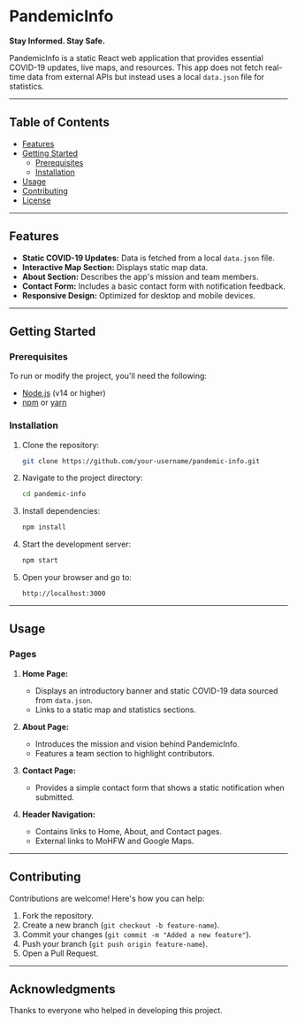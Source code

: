 # PandemicInfo

**Stay Informed. Stay Safe.**

PandemicInfo is a static React web application that provides essential COVID-19 updates, live maps, and resources. This app does not fetch real-time data from external APIs but instead uses a local `data.json` file for statistics.

---

## Table of Contents

- [Features](#features)
- [Getting Started](#getting-started)
  - [Prerequisites](#prerequisites)
  - [Installation](#installation)
- [Usage](#usage)
- [Contributing](#contributing)
- [License](#license)

---

## Features

- **Static COVID-19 Updates:** Data is fetched from a local `data.json` file.
- **Interactive Map Section:** Displays static map data.
- **About Section:** Describes the app's mission and team members.
- **Contact Form:** Includes a basic contact form with notification feedback.
- **Responsive Design:** Optimized for desktop and mobile devices.

---

## Getting Started

### Prerequisites

To run or modify the project, you'll need the following:

- [Node.js](https://nodejs.org/) (v14 or higher)
- [npm](https://www.npmjs.com/) or [yarn](https://yarnpkg.com/)

### Installation

1. Clone the repository:

   ```bash
   git clone https://github.com/your-username/pandemic-info.git
   ```

2. Navigate to the project directory:

   ```bash
   cd pandemic-info
   ```

3. Install dependencies:

   ```bash
   npm install
   ```

4. Start the development server:

   ```bash
   npm start
   ```

5. Open your browser and go to:

   ```
   http://localhost:3000
   ```

---

## Usage

### Pages

1. **Home Page:**
   - Displays an introductory banner and static COVID-19 data sourced from `data.json`.
   - Links to a static map and statistics sections.

2. **About Page:**
   - Introduces the mission and vision behind PandemicInfo.
   - Features a team section to highlight contributors.

3. **Contact Page:**
   - Provides a simple contact form that shows a static notification when submitted.

4. **Header Navigation:**
   - Contains links to Home, About, and Contact pages.
   - External links to MoHFW and Google Maps.

---

## Contributing

Contributions are welcome! Here's how you can help:

1. Fork the repository.
2. Create a new branch (`git checkout -b feature-name`).
3. Commit your changes (`git commit -m "Added a new feature"`).
4. Push your branch (`git push origin feature-name`).
5. Open a Pull Request.

---

## Acknowledgments

Thanks to everyone who helped in developing this project.
